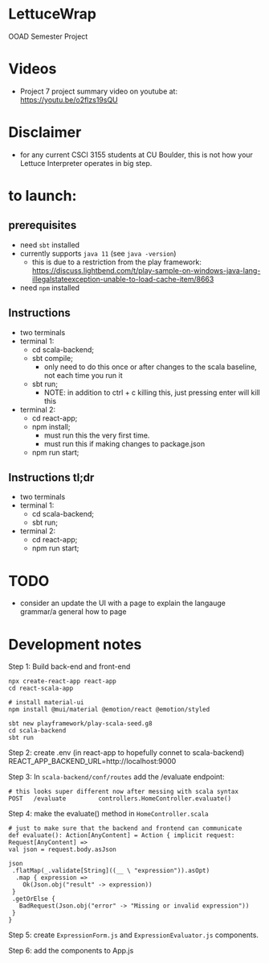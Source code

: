 # LettuceWrap
OOAD Semester Project


# Videos
* Project 7 project summary video on youtube at: https://youtu.be/o2flzs19sQU


# Disclaimer
* for any current CSCI 3155 students at CU Boulder, this is not how your Lettuce Interpreter operates in big step.


# to launch:
## prerequisites
* need `sbt` installed
* currently supports `java 11` (see `java -version`)
    * this is due to a restriction from the play framework: https://discuss.lightbend.com/t/play-sample-on-windows-java-lang-illegalstateexception-unable-to-load-cache-item/8663
* need `npm` installed

## Instructions
* two terminals
* terminal 1:
    * cd scala-backend;
    * sbt compile;
        * only need to do this once or after changes to the scala baseline, not each time you run it
    * sbt run;
        * NOTE: in addition to ctrl + c killing this, just pressing enter will kill this
* terminal 2:
    * cd react-app;
    * npm install;
        * must run this the very first time.
        * must run this if making changes to package.json
    * npm run start;

## Instructions tl;dr
* two terminals
* terminal 1:
    * cd scala-backend;
    * sbt run;
* terminal 2:
    * cd react-app;
    * npm run start;


# TODO
* consider an update the UI with a page to explain the langauge grammar/a general how to page


# Development notes
Step 1: Build back-end and front-end

	npx create-react-app react-app
	cd react-scala-app

	# install material-ui
	npm install @mui/material @emotion/react @emotion/styled

	sbt new playframework/play-scala-seed.g8
	cd scala-backend
	sbt run


Step 2: create .env (in react-app to hopefully connet to scala-backend)
	REACT_APP_BACKEND_URL=http://localhost:9000

Step 3: In `scala-backend/conf/routes` add the /evaluate endpoint:

	# this looks super different now after messing with scala syntax
	POST   /evaluate         controllers.HomeController.evaluate()

Step 4: make the evaluate() method in `HomeController.scala`

	# just to make sure that the backend and frontend can communicate
	def evaluate(): Action[AnyContent] = Action { implicit request: Request[AnyContent] =>
  	val json = request.body.asJson

  	json
   	 .flatMap(_.validate[String]((__ \ "expression")).asOpt)
  	  .map { expression =>
  	    Ok(Json.obj("result" -> expression))
   	 }
   	 .getOrElse {
   	   BadRequest(Json.obj("error" -> "Missing or invalid expression"))
   	 }
	}

Step 5: create `ExpressionForm.js` and `ExpressionEvaluator.js` components.

Step 6: add the components to App.js
